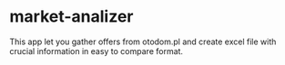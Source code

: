 # market-analizer

This app let you gather offers from otodom.pl and create excel file with crucial information in easy to compare format.

